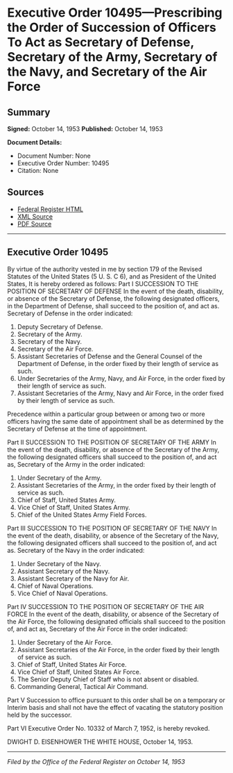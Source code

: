 # Executive Order 10495—Prescribing the Order of Succession of Officers To Act as Secretary of Defense, Secretary of the Army, Secretary of the Navy, and Secretary of the Air Force

## Summary

**Signed:** October 14, 1953
**Published:** October 14, 1953

**Document Details:**
- Document Number: None
- Executive Order Number: 10495
- Citation: None

## Sources
- [Federal Register HTML](https://www.presidency.ucsb.edu/documents/executive-order-10495-prescribing-the-order-succession-officers-act-secretary-defense)
- [XML Source](None)
- [PDF Source](None)

---

## Executive Order 10495

By virtue of the authority vested in me by section 179 of the Revised Statutes of the United States (5 U. S. C 6), and as President of the United States, It is hereby ordered as follows:
Part I
SUCCESSION TO THE POSITION OF SECRETARY OF DEFENSE
In the event of the death, disability, or absence of the Secretary of Defense, the following designated officers, in the Department of Defense, shall succeed to the position of, and act as. Secretary of Defense in the order indicated:
1. Deputy Secretary of Defense.
2. Secretary of the Army.
3. Secretary of the Navy.
4. Secretary of the Air Force.
5. Assistant Secretaries of Defense and the General Counsel of the Department of Defense, in the order fixed by their length of service as such.
6. Under Secretaries of the Army, Navy, and Air Force, in the order fixed by their length of service as such.
7. Assistant Secretaries of the Army, Navy and Air Force, in the order fixed by their length of service as such.

Precedence within a particular group between or among two or more officers having the same date of appointment shall be as determined by the Secretary of Defense at the time of appointment.

Part II
SUCCESSION TO THE POSITION OF SECRETARY OF THE ARMY
In the event of the death, disability, or absence of the Secretary of the Army, the following designated officers shall succeed to the position of, and act as, Secretary of the Army in the order indicated:
1. Under Secretary of the Army.
2. Assistant Secretaries of the Army, in the order fixed by their length of service as such.
3. Chief of Staff, United States Army.
4. Vice Chief of Staff, United States Army.
5. Chief of the United States Army Field Forces.

Part III
SUCCESSION TO THE POSITION OF SECRETARY OF THE NAVY
In the event of the death, disability, or absence of the Secretary of the Navy, the following designated officers shall succeed to the position of, and act as. Secretary of the Navy in the order indicated:
1. Under Secretary of the Navy.
2. Assistant Secretary of the Navy.
3. Assistant Secretary of the Navy for Air.
4. Chief of Naval Operations.
5. Vice Chief of Naval Operations.

Part IV
SUCCESSION TO THE POSITION OF SECRETARY OF THE AIR FORCE
In the event of the death, disability, or absence of the Secretary of the Air Force, the following designated officials shall succeed to the position of, and act as, Secretary of the Air Force in the order indicated:
1. Under Secretary of the Air Force.
2. Assistant Secretaries of the Air Force, in the order fixed by their length of service as such.
3. Chief of Staff, United States Air Force.
4. Vice Chief of Staff, United States Air Force.
5. The Senior Deputy Chief of Staff who is not absent or disabled.
6. Commanding General, Tactical Air Command.

Part V
Succession to office pursuant to this order shall be on a temporary or Interim basis and shall not have the effect of vacating the statutory position held by the successor.

Part VI
Executive Order No. 10332 of March 7, 1952, is hereby revoked.

DWIGHT D. EISENHOWER
THE WHITE HOUSE,
October 14, 1953.

---

*Filed by the Office of the Federal Register on October 14, 1953*
